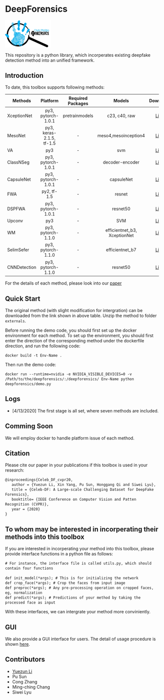 # DeepForensics

<img src="assets/logo.jpg" alt="logo" width="150"/>

This repository is a python library, which incorperates existing deepfake detection method into an unified framework.

## Introduction
To date, this toolbox supports following methods:

| Methods     | Platform            | Required Packages | Models  | Download |
|----------   |:-------------:      |:------:            |:------: | :------:  |
| XceptionNet |  py3, pytorch-1.0.1 | pretrainmodels | c23, c40, raw | [Link](https://drive.google.com/open?id=1FjbSxvLR0YVao5ykLGIFj47FVe6eDTNh) |
| MesoNet     |  py3, keras-2.1.5, tf-1.5 |   -   | meso4,mesoinception4 | [Link](https://drive.google.com/file/d/1QkwJSz7dH-3gCisqQpu-9fz3K7Ozl2ZM/view?usp=sharing) |  
| VA          |  py3                | - | svm | [Link](https://drive.google.com/file/d/1NZEa9YzsFVzhskRGoIl0e1XWVvpTYhOC/view?usp=sharing) |
| ClassNSeg   |  py3, pytorch-1.0.1 | - | decoder-encoder | [Link](https://drive.google.com/file/d/128RkifOvKjUIPX7khU0FdeiQBQoKk4Tt/view?usp=sharing) |
| CapsuleNet  |  py3, pytorch-1.0.1 | - | capsuleNet | [Link](https://drive.google.com/file/d/1jwi2L7CI0K9vOlTNsQfmWGjFNQAiPUte/view?usp=sharing) |
| FWA         |  py2, tf-1.5        | - | resnet | [Link](https://drive.google.com/open?id=1mMeVpNub67dNvSvjvwYbx047g1snGo1m) |
| DSPFWA     |  py3, pytorch-1.0.1 | - | resnet50 | [Link](https://drive.google.com/open?id=1IN7lkav8UbDacCWpO8Cio2ogAas7auvG) |
| Upconv      |  py3                | - | SVM | [Link](https://drive.google.com/file/d/10fR-tQbgy4byLj8GMQ9MJc6gaeZjCgSA/view?usp=sharing) |
| WM          |  py3, pytorch-1.1.0 | - | efficientnet_b3, XceptionNet | [Link](https://drive.google.com/file/d/1y8J2wq6V_37wiWvf1zyDmc5HEgMMthsn/view?usp=sharing) |
| SelimSefer  |  py3, pytorch-1.1.0 | - | efficientnet_b7 | [Link](https://drive.google.com/file/d/1o5zgH5rEoRr1_UAMf2XMj9WBV2o7c1F0/view?usp=sharing) |
| CNNDetection|  py3, pytorch-1.1.0 | - | resnet50 | [Link](https://drive.google.com/file/d/1OP6tzmzA8RdD9JZUER4FeOLslzUy3Kxc/view?usp=sharing) |



For the details of each method, please look into our [paper](https://arxiv.org/pdf/1909.12962.pdf.)

## Quick Start

The original method (with slight modification for intergration) can be downloaded from the link shown in above table. Unzip the method to folder `externals`.

Before running the demo code, you should first set up the docker environment for each method. To set up the environment, you should first enter the direction of the corresponding method under the dockerfile direction, and run the following code:

```
docker build -t Env-Name .
```


Then run the demo code:

```
docker run --runtime=nvidia -e NVIDIA_VISIBLE_DEVICES=0 -v /Path/to/the/deepforensics/:/deepforensics/ Env-Name python deepforensics/demo.py
```

## Logs
* [4/13/2020] The first stage is all set, where seven methods are included.

## Comming Soon
We will employ docker to handle platform issue of each method.

## Citation

Please cite our paper in your publications if this toolbox is used in your research:

```
@inproceedings{Celeb_DF_cvpr20,
   author = {Yuezun Li, Xin Yang, Pu Sun, Honggang Qi and Siwei Lyu},
   title = {Celeb-DF: A Large-scale Challenging Dataset for DeepFake Forensics},
   booktitle= {IEEE Conference on Computer Vision and Patten Recognition (CVPR)},
   year = {2020}
}
```

## To whom may be interested in incorperating their methods into this toolbox

If you are interested in incorperating your method into this toolbox, please provide interface functions in a python file as follows:

````
# For instance, the interface file is called utils.py, which should contain four functions

def init_model(*args); # This is for initializing the network
def crop_face(*args); # Crop the faces from input image
def preproc(*args); # Any pre-processing operation on cropped faces, eg, normalization
def predict(*args); # Predictions of your method by taking the processed face as input
````
With these interfaces, we can intergrate your method more conviniently.

## GUI
We also provide a GUI interface for users. The detail of usage procedure is shown [here]().

## Contributors
* [Yuezun Li](https://www.albany.edu/~yl149995/)
* Pu Sun
* Cong Zhang
* Ming-ching Chang
* Siwei Lyu
